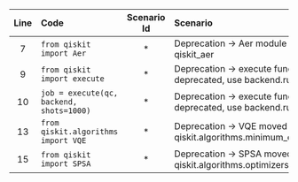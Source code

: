 | Line | Code | Scenario Id | Scenario | Artifact | Refactoring |
| :-: | :- | :-: | :- | :- | :- |
| 7 | `from qiskit import Aer` | * | Deprecation -> Aer module moved to qiskit_aer | qiskit.Aer | `from qiskit_aer import Aer` |
| 9 | `from qiskit import execute` | * | Deprecation -> execute function deprecated, use backend.run() instead | qiskit.execute | |
| 10 | `job = execute(qc, backend, shots=1000)` | * | Deprecation -> execute function deprecated, use backend.run() instead | execute() | `job = backend.run(qc, shots=1000)` |
| 13 | `from qiskit.algorithms import VQE` | * | Deprecation -> VQE moved to qiskit.algorithms.minimum_eigensolvers | qiskit.algorithms.VQE | `from qiskit.algorithms.minimum_eigensolvers import VQE` |
| 15 | `from qiskit import SPSA` | * | Deprecation -> SPSA moved to qiskit.algorithms.optimizers | qiskit.SPSA | `from qiskit.algorithms.optimizers import SPSA` |